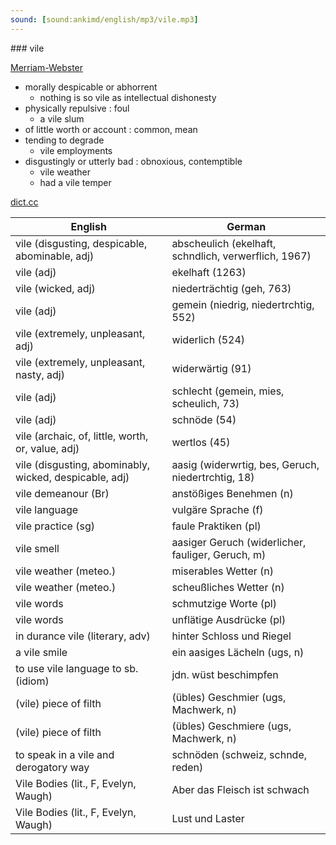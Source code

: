 ```yaml
---
sound: [sound:ankimd/english/mp3/vile.mp3]
---
```


\### vile

[Merriam-Webster](https://www.merriam-webster.com/dictionary/vile)

- morally despicable or abhorrent
    - nothing is so vile as intellectual dishonesty
- physically repulsive : foul
    - a vile slum
- of little worth or account : common, mean
- tending to degrade
    - vile employments
- disgustingly or utterly bad : obnoxious, contemptible
    - vile weather
    - had a vile temper

[dict.cc](https://www.dict.cc/vile)

| English        | German       |
| -------------- | ------------ |
| vile (disgusting, despicable, abominable, adj) | abscheulich (ekelhaft, schndlich, verwerflich, 1967) |
| vile (adj) | ekelhaft (1263) |
| vile (wicked, adj) | niederträchtig (geh, 763) |
| vile (adj) | gemein (niedrig, niedertrchtig, 552) |
| vile (extremely, unpleasant, adj) | widerlich (524) |
| vile (extremely, unpleasant, nasty, adj) | widerwärtig (91) |
| vile (adj) | schlecht (gemein, mies, scheulich, 73) |
| vile (adj) | schnöde (54) |
| vile (archaic, of, little, worth, or, value, adj) | wertlos (45) |
| vile (disgusting, abominably, wicked, despicable, adj) | aasig (widerwrtig, bes, Geruch, niedertrchtig, 18) |
| vile demeanour (Br) | anstößiges Benehmen (n) |
| vile language | vulgäre Sprache (f) |
| vile practice (sg) | faule Praktiken (pl) |
| vile smell | aasiger Geruch (widerlicher, fauliger, Geruch, m) |
| vile weather (meteo.) | miserables Wetter (n) |
| vile weather (meteo.) | scheußliches Wetter (n) |
| vile words | schmutzige Worte (pl) |
| vile words | unflätige Ausdrücke (pl) |
| in durance vile (literary, adv) | hinter Schloss und Riegel |
| a vile smile | ein aasiges Lächeln (ugs, n) |
| to use vile language to sb. (idiom) | jdn. wüst beschimpfen |
| (vile) piece of filth | (übles) Geschmier (ugs, Machwerk, n) |
| (vile) piece of filth | (übles) Geschmiere (ugs, Machwerk, n) |
| to speak in a vile and derogatory way | schnöden (schweiz, schnde, reden) |
| Vile Bodies (lit., F, Evelyn, Waugh) | Aber das Fleisch ist schwach |
| Vile Bodies (lit., F, Evelyn, Waugh) | Lust und Laster |
